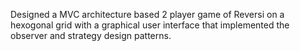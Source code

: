 Designed a MVC architecture based 2 player game of Reversi on a hexogonal grid with a graphical user interface that implemented the observer and strategy design patterns.
